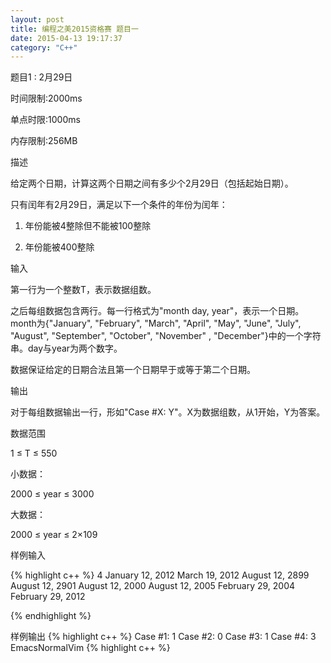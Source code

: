```yaml
---
layout: post
title: 编程之美2015资格赛 题目一
date: 2015-04-13 19:17:37
category: "C++"
---
```


题目1 : 2月29日

时间限制:2000ms

单点时限:1000ms

内存限制:256MB

描述

给定两个日期，计算这两个日期之间有多少个2月29日（包括起始日期）。

只有闰年有2月29日，满足以下一个条件的年份为闰年：

1. 年份能被4整除但不能被100整除

2. 年份能被400整除

输入

第一行为一个整数T，表示数据组数。

之后每组数据包含两行。每一行格式为"month day, year"，表示一个日期。month为{"January", "February", "March", "April", "May", "June", "July", "August", "September", "October", "November" , "December"}中的一个字符串。day与year为两个数字。

数据保证给定的日期合法且第一个日期早于或等于第二个日期。

输出

对于每组数据输出一行，形如"Case #X: Y"。X为数据组数，从1开始，Y为答案。

数据范围

1 ≤ T ≤ 550

小数据：

2000 ≤ year ≤ 3000

大数据：

2000 ≤ year ≤ 2×109

样例输入

{% highlight c++ %}
4
January 12, 2012
March 19, 2012
August 12, 2899
August 12, 2901
August 12, 2000
August 12, 2005
February 29, 2004
February 29, 2012

{% endhighlight %}

样例输出
{% highlight c++ %}
Case #1: 1
Case #2: 0
Case #3: 1
Case #4: 3
EmacsNormalVim
{% highlight c++ %}